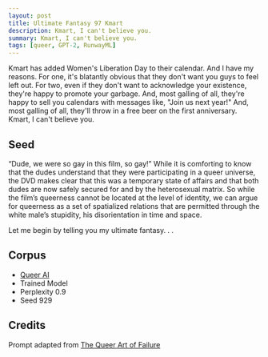 ```yaml
---
layout: post
title: Ultimate Fantasy 97 Kmart
description: Kmart, I can't believe you.
summary: Kmart, I can't believe you.
tags: [queer, GPT-2, RunwayML]
---
```


Kmart has added Women's Liberation Day to their calendar. And I have my reasons. For one, it's blatantly obvious that they don't want you guys to feel left out. For two, even if they don't want to acknowledge your existence, they're happy to promote your garbage. And, most galling of all, they're happy to sell you calendars with messages like, "Join us next year!" And, most galling of all, they'll throw in a free beer on the first anniversary.
Kmart, I can't believe you.

## Seed

“Dude, we were so gay in this film, so gay!” While it is comforting to know that the dudes understand that they were participating in a queer universe, the DVD makes clear that this was a temporary state of affairs and that both dudes are now safely secured for and by the heterosexual matrix. So while the film’s queerness cannot be located at the level of identity, we can argue for queerness as a set of spatialized relations that are permitted through the white male’s stupidity, his disorientation in time and space.

Let me begin by telling you my ultimate fantasy. . .

## Corpus

- [Queer AI](/queerai)
- Trained Model
- Perplexity 0.9
- Seed 929

## Credits

Prompt adapted from [The Queer Art of Failure](https://www.dukeupress.edu/the-queer-art-of-failure)
